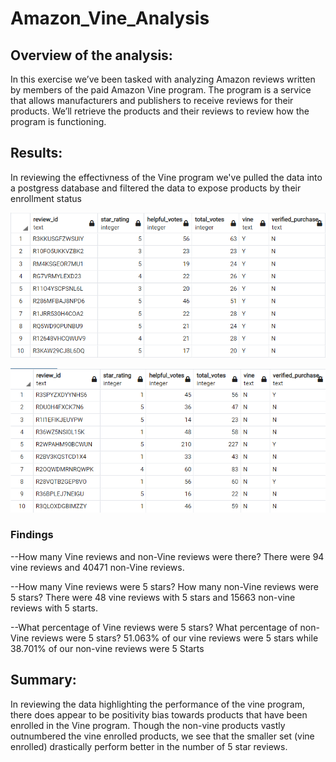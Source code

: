 # Amazon_Vine_Analysis

## Overview of the analysis:
In this exercise we’ve been tasked with analyzing Amazon reviews written by members of the paid Amazon Vine program. The program is a service that allows manufacturers and publishers to receive reviews for their products. We’ll retrieve the products and their reviews to review how the program is functioning.

## Results: 
In reviewing the effectivness of the Vine program we've pulled the data into a postgress database and filtered the data to expose products by their enrollment status

![Vine Enrolled](https://github.com/taxcollecter/Amazon_Vine_Analysis/blob/1b6487e24ac682bd112238512d53fef5194c7421/Resources/FilteredVotesGreater50pctPaid.png)

![Vine Not Enrolled](https://github.com/taxcollecter/Amazon_Vine_Analysis/blob/1b6487e24ac682bd112238512d53fef5194c7421/Resources/FilteredVotesGreater50pctUnPaid.png)

### Findings
--How many Vine reviews and non-Vine reviews were there?
There were 94 vine reviews and 40471 non-Vine reviews.

--How many Vine reviews were 5 stars? How many non-Vine reviews were 5 stars?
There were 48 vine reviews with 5 stars and 15663 non-vine reviews with 5 starts.

--What percentage of Vine reviews were 5 stars? What percentage of non-Vine reviews were 5 stars?
51.063% of our vine reviews were 5 stars while 38.701% of our non-vine reviews were 5 Starts 

## Summary: 
In reviewing the data highlighting the performance of the vine program, there does appear to be positivity bias towards products that have been enrolled in the Vine program. Though the non-vine products vastly outnumbered the vine enrolled products, we see that the smaller set (vine enrolled) drastically perform better in the number of 5 star reviews.  
